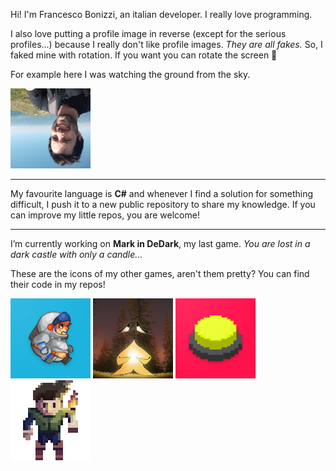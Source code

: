 Hi! I'm Francesco Bonizzi, an italian developer. I really love programming.

I also love putting a profile image in reverse (except for the serious profiles...) because I really don't like profile images. *They are all fakes.* So, I faked mine with rotation. If you want you can rotate the screen 🤣

For example here I was watching the ground from the sky.

![Me watching the ground from the sky](https://github.com/FrancescoBonizzi/FrancescoBonizzi/blob/master/images/me-reverse.jpg?raw=true)

---

My favourite language is **C#** and whenever I find a solution for something difficult, I push it to a new public repository to share my knowledge. If you can improve my little repos, you are welcome!

---

I’m currently working on **Mark in DeDark**, my last game. *You are lost in a dark castle with only a candle...*

These are the icons of my other games, aren't them pretty? You can find their code in my repos!

![infart](https://github.com/FrancescoBonizzi/FrancescoBonizzi/blob/master/images/infart.png?raw=true)
![starfall](https://github.com/FrancescoBonizzi/FrancescoBonizzi/blob/master/images/starfall.png?raw=true)
![rellow](https://github.com/FrancescoBonizzi/FrancescoBonizzi/blob/master/images/rellow.png?raw=true)
![mark](https://github.com/FrancescoBonizzi/FrancescoBonizzi/blob/master/images/markindedark.png?raw=true)
